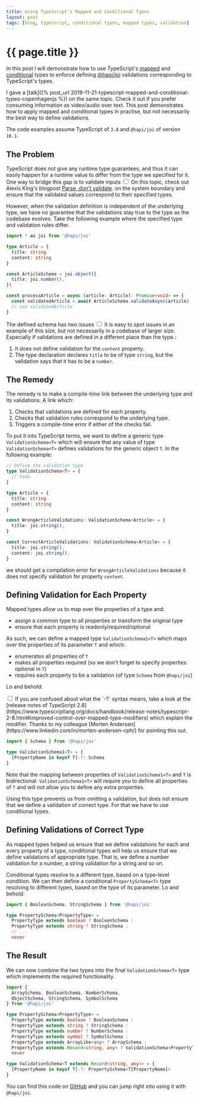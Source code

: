 ```yaml
---
title: Using TypeScript's Mapped and Conditional Types
layout: post
tags: [blog, typescript, conditional types, mapped types, validation]
---
```


# {{ page.title }}

In this post I will demonstrate how to use TypeScript's [mapped](https://www.typescriptlang.org/docs/handbook/advanced-types.html#mapped-types) and [conditional](https://www.typescriptlang.org/docs/handbook/advanced-types.html#conditional-types) types to enforce defining [@hapi/joi](https://hapi.dev/module/joi/) validations corresponding to TypeScript's types.

I gave a [talk]({% post_url 2019-11-21-typescript-mapped-and-conditional-types-copenhagenjs %}) on the same topic.
Check it out if you prefer consuming information as video/audio over text.
This post demonstrates how to apply mapped and conditional types in practise, but not necessarily the best way to define validations.

The code examples assume TypeScript of `3.8` and `@hapi/joi` of version `16.1`.

## The Problem

TypeScript does not give any runtime type guarantees, and thus it can easily happen for a runtime value to differ from the type we specified for it.
One way to bridge this gap is to validate inputs<label for="sn-parse-validate" class="margin-toggle sidenote-number"></label>
<input type="checkbox" id="sn-parse-validate" class="margin-toggle"/>
<span class="sidenote" id="sn-parse-validate">On this topic, check out Alexis King's blogpost [Parse, don't validate](https://lexi-lambda.github.io/blog/2019/11/05/parse-don-t-validate/).</span>
on the system boundary and ensure that the validated values correspond to their specified types.

However, when the validation definition is independent of the underlying type, we have no guarantee that the validations stay true to the type as the codebase evolves.
Take the following example where the specified type and validation rules differ.

```typescript
import * as joi from '@hapi/joi'

type Article = {
  title: string
  content: string
}

const ArticleSchema = joi.object({
  title: joi.number(),
})

const processArticle = async (article: Article): Promise<void> => {
  const validatedArticle = await ArticleSchema.validateAsync(article)
  // use validatedArticle
}
```

The defined schema has two issues<label for="sn-large-codebase" class="margin-toggle sidenote-number"></label>
<input type="checkbox" id="sn-large-codebase" class="margin-toggle"/>
<span class="sidenote" id="sn-large-codebase">It is easy to spot issues in an example of this size, but not necessarily in a codebase of larger size. Especially if validations are defined in a different place than the type.</span>:

1. It does not define validation for the `content` property.
1. The type declaration declares `title` to be of type `string`, but the validation says that it has to be a `number`.

## The Remedy

The remedy is to make a compile-time link between the underlying type and its validations. A link which:
1. Checks that validations are defined for each property.
1. Checks that validation rules correspond to the underlying type.
1. Triggers a compile-time error if either of the checks fail.

To put it into TypeScript terms, we want to define a generic type `ValidationSchema<T>` which will ensure that any value of type `ValidationSchema<T>` defines validations for the generic object `T`. In the following example:

```typescript
// Define the validation type
type ValidationSchema<T> = {
  // todo
}

type Article = {
  title: string
  content: string
}

const WrongArticleValidations: ValidationSchema<Article> = {
  title: joi.string(),
}

const CorrectArticleValidations: ValidationSchema<Article> = {
  title: joi.string(),
  content: joi.string(),
}
```

we should get a compilation error for `WrongArticleValidations` because it does not specify validation for property `content`.

## Defining Validation for Each Property

Mapped types allow us to map over the properties of a type and:
- assign a common type to all properties or transform the original type
- ensure that each property is readonly/required/optional

As such, we can define a mapped type `ValidationSchema1<T>` which maps over the properties of its parameter `T` and which:
- enumerates all properties of `T`
- makes all properties required (so we don't forget to specify properties optional in `T`)
- requires each property to be a validation (of type `Schema` from `@hapi/joi`)

Lo and behold<label for="sn-mapped-types-syntax" class="margin-toggle sidenote-number"></label>:

<input type="checkbox" id="sn-mapped-types-syntax" class="margin-toggle"/>
<span class="sidenote" id="sn-mapped-types-syntax">If you are confused about what the `-?` syntax means, take a look at the [release notes of TypeScript 2.8](https://www.typescriptlang.org/docs/handbook/release-notes/typescript-2-8.html#improved-control-over-mapped-type-modifiers) which explain the modifier.
Thanks to my colleague [Morten Andersen](https://www.linkedin.com/in/morten-andersen-cph/) for pointing this out.</span>

```typescript
import { Schema } from '@hapi/joi'

type ValidationSchema1<T> = {
  [PropertyName in keyof T]-?: Schema
}
```

Note that the mapping between properties of `ValidationSchema1<T>` and `T` is bidirectional.
`ValidationSchema1<T>` will require you to define all properties of `T` and will not allow you to define any extra properties.

Using this type prevents us from omitting a validation, but does not ensure that we define a validation of correct type.
For that we have to use conditional types.

## Defining Validations of Correct Type

As mapped types helped us ensure that we define validations for each and every property of a type, conditional types will help us ensure that we define validations of appropriate type.
That is, we define a number validation for a number, a string validation for a string and so on.

Conditional types resolve to a different type, based on a type-level condition.
We can then define a conditional `PropertySchema<T>` type resolving to different types, based on the type of its parameter. Lo and behold:

```typescript
import { BooleanSchema, StringSchema } from '@hapi/joi' 

type PropertySchema<PropertyType> =
  PropertyType extends boolean ? BooleanSchema :
  PropertyType extends string ? StringSchema :
  // ...
  never
```

## The Result

We can now combine the two types into the final `ValidationSchema<T>` type which implements the required functionality. 

```typescript
import {
  ArraySchema, BooleanSchema, NumberSchema,
  ObjectSchema, StringSchema, SymbolSchema
} from '@hapi/joi'

type PropertySchema<PropertyType> =
  PropertyType extends boolean ? BooleanSchema :
  PropertyType extends string ? StringSchema :
  PropertyType extends number ? NumberSchema :
  PropertyType extends symbol ? SymbolSchema :
  PropertyType extends ArrayLike<any> ? ArraySchema :
  PropertyType extends Record<string, any> ? ValidationSchema<PropertyType> :
  never

type ValidationSchema<T extends Record<string, any>> = {
  [PropertyName in keyof T]-?: PropertySchema<T[PropertyName]>
}
```

You can find this code on [GitHub](https://github.com/pavelkucera/pavelkucera.github.io/blob/master/assets/posts/using-typescripts-mapped-and-conditional-types/code.ts) and you can jump right into using it with `@hapi/joi`.
